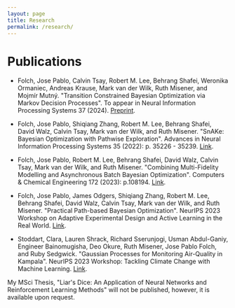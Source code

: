 ```yaml
---
layout: page
title: Research
permalink: /research/
---
```

# Publications

- Folch, Jose Pablo, Calvin Tsay, Robert M. Lee, Behrang Shafei, Weronika Ormaniec, Andreas Krause, Mark van der Wilk, Ruth Misener, and Mojmír Mutný. "Transition Constrained Bayesian Optimization via Markov Decision Processes". To appear in Neural Information Processing Systems 37 (2024). [Preprint](https://arxiv.org/abs/2402.08406).

- Folch, Jose Pablo, Shiqiang Zhang, Robert M. Lee, Behrang Shafei, David Walz, Calvin Tsay, 
Mark van der Wilk, and Ruth Misener. "SnAKe: Bayesian Optimization with Pathwise 
Exploration". Advances in Neural Information Processing Systems 35 (2022): p. 35226 - 35239. 
[Link](https://arxiv.org/abs/2202.00060).

- Folch, Jose Pablo, Robert M. Lee, Behrang Shafei, David Walz, Calvin Tsay, Mark van der 
Wilk, and Ruth Misener. "Combining Multi-Fidelity Modelling and Asynchronous Batch Bayesian 
Optimization". Computers & Chemical Engineering 172 (2023): p.108194. 
[Link](https://arxiv.org/abs/2211.06149).

- Folch, Jose Pablo, James Odgers, Shiqiang Zhang, Robert M. Lee, Behrang Shafei, David Walz, Calvin Tsay, Mark van der Wilk, and Ruth Misener. "Practical Path-based Bayesian Optimization". NeurIPS 2023 Workshop on Adaptive Experimental Design and Active Learning in the Real World. [Link](https://openreview.net/forum?id=E8zSTm2bGu).

- Stoddart, Clara, Lauren Shrack, Richard Sserunjogi, Usman Abdul-Ganiy, Engineer Bainomugisha, Deo Okure, Ruth Misener, Jose Pablo Folch, and Ruby Sedgwick. "Gaussian Processes for Monitoring Air-Quality in Kampala". NeurIPS 2023 Workshop: Tackling Climate Change with Machine Learning. [Link](https://arxiv.org/abs/2311.16625).

My MSci Thesis, "Liar's Dice: An Application of Neural Networks and Reinforcement Learning Methods" will not be published, however, it is available upon request.
